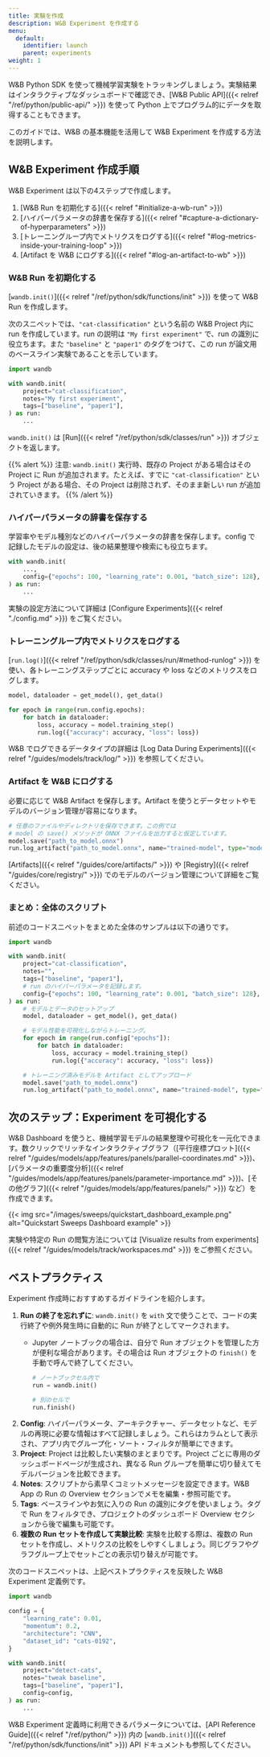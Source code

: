 ```yaml
---
title: 実験を作成
description: W&B Experiment を作成する
menu:
  default:
    identifier: launch
    parent: experiments
weight: 1
---
```


W&B Python SDK を使って機械学習実験をトラッキングしましょう。実験結果はインタラクティブなダッシュボードで確認でき、[W&B Public API]({{< relref "/ref/python/public-api/" >}}) を使って Python 上でプログラム的にデータを取得することもできます。

このガイドでは、W&B の基本機能を活用して W&B Experiment を作成する方法を説明します。

## W&B Experiment 作成手順

W&B Experiment は以下の4ステップで作成します。

1. [W&B Run を初期化する]({{< relref "#initialize-a-wb-run" >}})
2. [ハイパーパラメータの辞書を保存する]({{< relref "#capture-a-dictionary-of-hyperparameters" >}})
3. [トレーニングループ内でメトリクスをログする]({{< relref "#log-metrics-inside-your-training-loop" >}})
4. [Artifact を W&B にログする]({{< relref "#log-an-artifact-to-wb" >}})

### W&B Run を初期化する

[`wandb.init()`]({{< relref "/ref/python/sdk/functions/init" >}}) を使って W&B Run を作成します。

次のスニペットでは、`"cat-classification"` という名前の W&B Project 内に run を作成しています。run の説明は `"My first experiment"` で、run の識別に役立ちます。また `"baseline"` と `"paper1"` のタグをつけて、この run が論文用のベースライン実験であることを示しています。

```python
import wandb

with wandb.init(
    project="cat-classification",
    notes="My first experiment",
    tags=["baseline", "paper1"],
) as run:
    ...
```

`wandb.init()` は [Run]({{< relref "/ref/python/sdk/classes/run" >}}) オブジェクトを返します。

{{% alert %}}
注意: `wandb.init()` 実行時、既存の Project がある場合はその Project に Run が追加されます。たとえば、すでに `"cat-classification"` という Project がある場合、その Project は削除されず、そのまま新しい run が追加されていきます。
{{% /alert %}}

### ハイパーパラメータの辞書を保存する

学習率やモデル種別などのハイパーパラメータの辞書を保存します。config で記録したモデルの設定は、後の結果整理や検索にも役立ちます。

```python
with wandb.init(
    ...,
    config={"epochs": 100, "learning_rate": 0.001, "batch_size": 128},
) as run:
    ...
```

実験の設定方法について詳細は [Configure Experiments]({{< relref "./config.md" >}}) をご覧ください。

### トレーニングループ内でメトリクスをログする

[`run.log()`]({{< relref "/ref/python/sdk/classes/run/#method-runlog" >}}) を使い、各トレーニングステップごとに accuracy や loss などのメトリクスをログします。

```python
model, dataloader = get_model(), get_data()

for epoch in range(run.config.epochs):
    for batch in dataloader:
        loss, accuracy = model.training_step()
        run.log({"accuracy": accuracy, "loss": loss})
```

W&B でログできるデータタイプの詳細は [Log Data During Experiments]({{< relref "/guides/models/track/log/" >}}) を参照してください。

### Artifact を W&B にログする

必要に応じて W&B Artifact を保存します。Artifact を使うとデータセットやモデルのバージョン管理が容易になります。

```python
# 任意のファイルやディレクトリを保存できます。この例では
# model の save() メソッドが ONNX ファイルを出力すると仮定しています。
model.save("path_to_model.onnx")
run.log_artifact("path_to_model.onnx", name="trained-model", type="model")
```
[Artifacts]({{< relref "/guides/core/artifacts/" >}}) や [Registry]({{< relref "/guides/core/registry/" >}}) でのモデルのバージョン管理について詳細をご覧ください。

### まとめ：全体のスクリプト

前述のコードスニペットをまとめた全体のサンプルは以下の通りです。

```python
import wandb

with wandb.init(
    project="cat-classification",
    notes="",
    tags=["baseline", "paper1"],
    # run のハイパーパラメータを記録します。
    config={"epochs": 100, "learning_rate": 0.001, "batch_size": 128},
) as run:
    # モデルとデータのセットアップ
    model, dataloader = get_model(), get_data()

    # モデル性能を可視化しながらトレーニング。
    for epoch in range(run.config["epochs"]):
        for batch in dataloader:
            loss, accuracy = model.training_step()
            run.log({"accuracy": accuracy, "loss": loss})

    # トレーニング済みモデルを Artifact としてアップロード
    model.save("path_to_model.onnx")
    run.log_artifact("path_to_model.onnx", name="trained-model", type="model")
```

## 次のステップ：Experiment を可視化する

W&B Dashboard を使うと、機械学習モデルの結果整理や可視化を一元化できます。数クリックでリッチなインタラクティブグラフ（[平行座標プロット]({{< relref "/guides/models/app/features/panels/parallel-coordinates.md" >}})、[パラメータの重要度分析]({{< relref "/guides/models/app/features/panels/parameter-importance.md" >}})、[その他グラフ]({{< relref "/guides/models/app/features/panels/" >}}) など）を作成できます。

{{< img src="/images/sweeps/quickstart_dashboard_example.png" alt="Quickstart Sweeps Dashboard example" >}}

実験や特定の Run の閲覧方法については [Visualize results from experiments]({{< relref "/guides/models/track/workspaces.md" >}}) をご参照ください。

## ベストプラクティス

Experiment 作成時におすすめするガイドラインを紹介します。

1. **Run の終了を忘れずに**: `wandb.init()` を `with` 文で使うことで、コードの実行終了や例外発生時に自動的に Run が終了としてマークされます。
    * Jupyter ノートブックの場合は、自分で Run オブジェクトを管理した方が便利な場合があります。その場合は Run オブジェクトの `finish()` を手動で呼んで終了してください。

        ```python
        # ノートブックセル内で
        run = wandb.init()

        # 別のセルで
        run.finish()
        ```
2. **Config**: ハイパーパラメータ、アーキテクチャー、データセットなど、モデルの再現に必要な情報はすべて記録しましょう。これらはカラムとして表示され、アプリ内でグループ化・ソート・フィルタが簡単にできます。
3. **Project**: Project は比較したい実験のまとまりです。Project ごとに専用のダッシュボードページが生成され、異なる Run グループを簡単に切り替えてモデルバージョンを比較できます。
4. **Notes**: スクリプトから素早くコミットメッセージを設定できます。W&B App の Run の Overview セクションでメモを編集・参照可能です。
5. **Tags**: ベースラインやお気に入りの Run の識別にタグを使いましょう。タグで Run をフィルタでき、プロジェクトのダッシュボード Overview セクションから後で編集も可能です。
6. **複数の Run セットを作成して実験比較**: 実験を比較する際は、複数の Run セットを作成し、メトリクスの比較をしやすくしましょう。同じグラフやグラフグループ上でセットごとの表示切り替えが可能です。

次のコードスニペットは、上記ベストプラクティスを反映した W&B Experiment 定義例です。

```python
import wandb

config = {
    "learning_rate": 0.01,
    "momentum": 0.2,
    "architecture": "CNN",
    "dataset_id": "cats-0192",
}

with wandb.init(
    project="detect-cats",
    notes="tweak baseline",
    tags=["baseline", "paper1"],
    config=config,
) as run:
    ...
```

W&B Experiment 定義時に利用できるパラメータについては、[API Reference Guide]({{< relref "/ref/python/" >}}) 内の [`wandb.init()`]({{< relref "/ref/python/sdk/functions/init" >}}) API ドキュメントも参照してください。